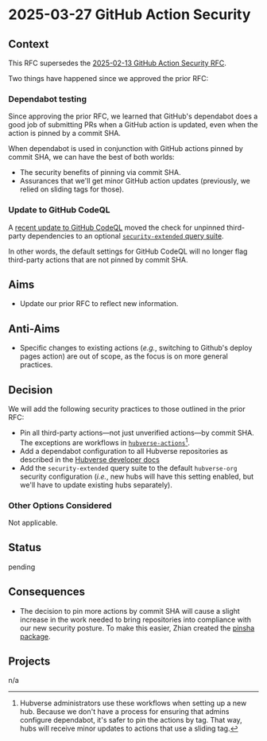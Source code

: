 # 2025-03-27 GitHub Action Security

## Context

This RFC supersedes the [2025-02-13 GitHub Action Security RFC](./2025-02-13-rfc-github-action-security.md).

Two things have happened since we approved the prior RFC:

### Dependabot testing

Since approving the prior RFC, we learned that GitHub's dependabot does a good job of submitting PRs when a GitHub
action is updated, even when the action is pinned by a commit SHA.

When dependabot is used in conjunction with GitHub actions pinned by commit SHA, we can have the best of both worlds:

- The security benefits of pinning via commit SHA.
- Assurances that we'll get minor GitHub action updates (previously, we relied on sliding tags for those).

### Update to GitHub CodeQL

A [recent update to GitHub CodeQL](https://github.blog/changelog/2025-02-28-improved-code-scanning-coverage-for-github-actions-public-preview/)
moved the check for unpinned third-party dependencies to an optional
[`security-extended` query suite](https://docs.github.com/en/code-security/code-scanning/managing-your-code-scanning-configuration/codeql-query-suites#security-extended-query-suite).

In other words, the default settings for GitHub CodeQL will no longer flag third-party actions that are
not pinned by commit SHA.

## Aims

- Update our prior RFC to reflect new information.

## Anti-Aims

- Specific changes to existing actions (*e.g.*, switching to Github's deploy pages action) are out of scope, as the focus
  is on more general practices.

## Decision

We will add the following security practices to those outlined in the prior RFC:

- Pin all third-party actions—not just unverified actions—by commit SHA.
  The exceptions are workflows in
  [`hubverse-actions`](https://github.com/hubverse-org/hubverse-actions)[^1].
- Add a dependabot configuration to all Hubverse repositories as described in the
  [Hubverse developer docs](https://hubverse.io/en/latest/developer/security.html#dependabot-setup)
- Add the `security-extended` query suite to the default `hubverse-org` security configuration (*i.e.*, new hubs
  will have this setting enabled, but we'll have to update existing hubs separately).

[^1]: Hubverse administrators use these workflows when setting up a new hub. Because we don't have a process
for ensuring that admins configure dependabot, it's safer to pin the actions by tag. That way, hubs will receive
minor updates to actions that use a sliding tag.

### Other Options Considered

Not applicable.

## Status

pending

## Consequences

- The decision to pin more actions by commit SHA will cause a slight increase in the work needed to bring
  repositories into compliance with our new security posture. To make this easier, Zhian created the
  [pinsha package](https://zkamvar.github.io/pinsha/index.html).

## Projects

n/a
